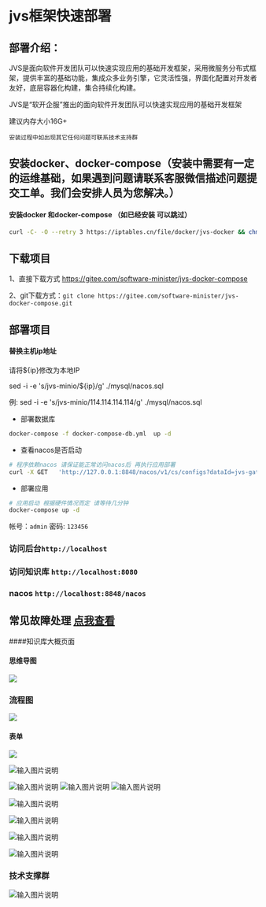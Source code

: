# jvs框架快速部署


## 部署介绍：



JVS是面向软件开发团队可以快速实现应用的基础开发框架，采用微服务分布式框架，提供丰富的基础功能，集成众多业务引擎，它灵活性强，界面化配置对开发者友好，底层容器化构建，集合持续化构建。

JVS是“软开企服”推出的面向软件开发团队可以快速实现应用的基础开发框架




建议内存大小16G+

`安装过程中如出现其它任何问题可联系技术支持群`



## 安装docker、docker-compose（安装中需要有一定的运维基础，如果遇到问题请联系客服微信描述问题提交工单。我们会安排人员为您解决。）

#### 安装docker 和docker-compose （如已经安装 可以跳过）

```bash
curl -C- -O --retry 3 https://iptables.cn/file/docker/jvs-docker && chmod a+x jvs-docker && ./jvs-docker -I
```

## 下载项目

1、直接下载方式  https://gitee.com/software-minister/jvs-docker-compose

2、git下载方式：`git clone https://gitee.com/software-minister/jvs-docker-compose.git`

## 部署项目


#### 替换主机ip地址
请将${ip}修改为本地IP 

sed -i -e 's/jvs-minio/${ip}/g'  ./mysql/nacos.sql

例:
sed -i -e 's/jvs-minio/114.114.114.114/g'  ./mysql/nacos.sql


- 部署数据库
```bash
docker-compose -f docker-compose-db.yml  up -d
```
- 查看nacos是否启动
```bash
# 程序依赖nacos 请保证能正常访问nacos后 再执行应用部署
curl -X GET   'http://127.0.0.1:8848/nacos/v1/cs/configs?dataId=jvs-gateway&group=jvs&tenant=jvs'
```
- 部署应用
```bash
# 应用启动 根据硬件情况而定 请等待几分钟
docker-compose up -d 
```

帐号：`admin`
密码:   `123456`

### 访问后台`http://localhost`
### 访问知识库 `http://localhost:8080`
### nacos `http://localhost:8848/nacos`



## 常见故障处理  [点我查看](http://knowledge.bctools.cn/#/detail?knowledgeId=d728e1ed49b66706fd4f9f7a64349841&type=document_html&id=1d51f6ddd145aa319394bd597a027f1d&security=false&key=83f6cf7bc4184691e8f53e0153936824)


####知识库大概页面
#### 思维导图
![](./img/20220109202815.png)
### 流程图
![](./img/20220109202746.png)
#### 表单
![](./img/20220109202836.png)

![输入图片说明](img/%E9%A6%96%E9%A1%B5.png)

![输入图片说明](img/%E8%A1%A8%E5%8D%95.png)
![输入图片说明](img/%E6%B5%81%E7%A8%8B.png)
![输入图片说明](img/%E9%80%BB%E8%BE%91.png)

![输入图片说明](img/%E5%9B%BE%E8%A1%A8.png)

![输入图片说明](img/%E5%9B%BE%E6%A0%87.png)

![输入图片说明](%E6%96%87%E6%A1%A3%E7%BC%96%E8%BE%91.png)



![输入图片说明](%E8%A1%A8%E6%A0%BC%E7%BC%96%E8%BE%91.png)

### 技术支撑群

![输入图片说明](20220411.png)

